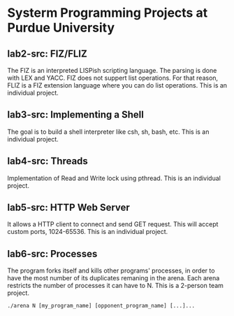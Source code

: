 # Systerm Programming Projects at Purdue University

## lab2-src: FIZ/FLIZ
The FIZ is an interpreted LISPish scripting language. The parsing is done with LEX and YACC. FIZ does not suppert list operations. For that reason, FLIZ is a FIZ extension language where you can do list operations. This is an individual project.

## lab3-src: Implementing a Shell
The goal is to build a shell interpreter like csh, sh, bash, etc. This is an individual project.

## lab4-src: Threads
Implementation of Read and Write lock using pthread. This is an individual project.

## lab5-src: HTTP Web Server
It allows a HTTP client to connect and send GET request. This will accept custom ports, 1024-65536. This is an individual project.

## lab6-src: Processes
The program forks itself and kills other programs' processes, in order to have the most number of its duplicates remaning in the arena. Each arena restricts the number of processes it can have to N. This is a 2-person team project.
```
./arena N [my_program_name] [opponent_program_name] [...]... 
```